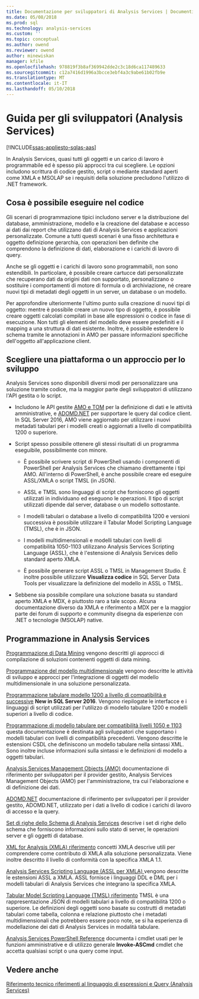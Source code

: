 ```yaml
---
title: Documentazione per sviluppatori di Analysis Services | Documenti Microsoft
ms.date: 05/08/2018
ms.prod: sql
ms.technology: analysis-services
ms.custom: ''
ms.topic: conceptual
ms.author: owend
ms.reviewer: owend
author: minewiskan
manager: kfile
ms.openlocfilehash: 978819f3b8af369942dde2c3c18d6ca117489633
ms.sourcegitcommit: c12a7416d1996a3bcce3ebf4a3c9abe61b02fb9e
ms.translationtype: MT
ms.contentlocale: it-IT
ms.lasthandoff: 05/10/2018
---
```

# <a name="analysis-services-developer-documentation"></a>Guida per gli sviluppatori (Analysis Services)
[!INCLUDE[ssas-appliesto-sqlas-aas](../includes/ssas-appliesto-sqlas-aas.md)]

In Analysis Services, quasi tutti gli oggetti e un carico di lavoro è programmabile ed è spesso più approcci tra cui scegliere.  Le opzioni includono scrittura di codice gestito, script o mediante standard aperti come XMLA e MSOLAP se i requisiti della soluzione precludono l'utilizzo di .NET framework.

## <a name="what-you-can-accomplish-in-code"></a>Cosa è possibile eseguire nel codice
Gli scenari di programmazione tipici includono server e la distribuzione del database, amministrazione, modello e la creazione del database e accesso ai dati dai report che utilizzano dati di Analysis Services e applicazioni personalizzate. Comune a tutti questi scenari è una fisso architettura e oggetto definizione gerarchia, con operazioni ben definite che comprendono la definizione di dati, elaborazione e i carichi di lavoro di query.

Anche se gli oggetti e i carichi di lavoro sono programmabili, non sono estendibili. In particolare, è possibile creare cartucce dati personalizzate che recuperano dati da origini dati non supportato, personalizzano o sostituire i comportamenti di motore di formula o di archiviazione, né creare nuovi tipi di metadati degli oggetti in un server, un database o un modello.

Per approfondire ulteriormente l'ultimo punto sulla creazione di nuovi tipi di oggetto: mentre è possibile creare un nuovo tipo di oggetto, è possibile creare oggetti calcolati compilati in base alle espressioni o codice in fase di esecuzione. Non tutti gli elementi del modello deve essere predefiniti e il mapping a una struttura di dati esistente. Inoltre, è possibile estendere lo schema tramite le annotazioni in AMO per passare informazioni specifiche dell'oggetto all'applicazione client.

## <a name="choose-a-platform-or-approach-to-development"></a>Scegliere una piattaforma o un approccio per lo sviluppo
Analysis Services sono disponibili diversi modi per personalizzare una soluzione tramite codice, ma la maggior parte degli sviluppatori di utilizzano l'API gestita o lo script.

- Includono le API gestite [AMO e TOM](http://msdn.microsoft.com/library/mt436122.aspx) per la definizione di dati e le attività amministrative, e [ADOMD.NET](http://msdn.microsoft.com/library/mt465769.aspx) per supportare le query dal codice client. In SQL Server 2016, AMO viene aggiornato per utilizzare i nuovi metadati tabulari per i modelli creati o aggiornati a livello di compatibilità 1200 o superiore.

- Script spesso possibile ottenere gli stessi risultati di un programma eseguibile, possibilmente con minore.

  - È possibile scrivere script di PowerShell usando i componenti di PowerShell per Analysis Services che chiamano direttamente i tipi AMO. All'interno di PowerShell, è anche possibile creare ed eseguire ASSL/XMLA o script TMSL (in JSON).

  - ASSL e TMSL sono linguaggi di script che forniscono gli oggetti utilizzati in individuano ed eseguono le operazioni. Il tipo di script utilizzati dipende dal server, database o un modello sottostante.

  - I modelli tabulari o database a livello di compatibilità 1200 e versioni successiva è possibile utilizzare il Tabular Model Scripting Language (TMSL), che è in JSON.

  - I modelli multidimensionali e modelli tabulari con livelli di compatibilità 1050-1103 utilizzano Analysis Services Scripting Language (ASSL), che è l'estensione di Analysis Services dello standard aperto XMLA.

  - È possibile generare script ASSL o TMSL in Management Studio. È inoltre possibile utilizzare **Visualizza codice** in SQL Server Data Tools per visualizzare la definizione del modello in ASSL o TMSL.

- Sebbene sia possibile compilare una soluzione basata su standard aperto XMLA e MDX, è piuttosto raro a tale scopo. Alcuna documentazione diverso da XMLA e riferimento a MDX per e la maggior parte dei forum di supporto e community disegna da esperienze con .NET o tecnologie (MSOLAP) native.

## <a name="programming-in-analysis-services"></a>Programmazione in Analysis Services
[Programmazione di Data Mining](../analysis-services/data-mining-programming.md) vengono descritti gli approcci di compilazione di soluzioni contenenti oggetti di data mining.

[Programmazione del modello multidimensionale](../analysis-services/multidimensional-models/multidimensional-model-programming.md) vengono descritte le attività di sviluppo e approcci per l'integrazione di oggetti del modello multidimensionale in una soluzione personalizzata.

[Programmazione tabulare modello 1200 a livello di compatibilità e successive](../analysis-services/tabular-model-programming-compatibility-level-1200/tabular-model-programming-for-compatibility-level-1200.md)
**New in SQL Server 2016**.  Vengono riepilogate le interfacce e i linguaggi di script utilizzati per l'utilizzo di modello tabulare 1200 e modelli superiori a livello di codice.

[Programmazione di modello tabulare per compatibilità livelli 1050 e 1103](../analysis-services/tabular-model-programming-compatibility-levels-1050-1103/tabular-model-programming-for-compatibility-levels-1050-through-1103.md) questa documentazione è destinata agli sviluppatori che supportano i modelli tabulari con livelli di compatibilità precedenti. Vengono descritte le estensioni CSDL che definiscono un modello tabulare nella sintassi XML. Sono inoltre incluse informazioni sulla sintassi e le definizioni di modello a oggetti tabulari.

[Analysis Services Management Objects (AMO)](https://msdn.microsoft.com/library/mt436122.aspx) documentazione di riferimento per sviluppatori per il provider gestito, Analysis Services Management Objects (AMO) per l'amministrazione, tra cui l'elaborazione e di definizione dei dati.

[ADOMD.NET](http://msdn.microsoft.com/library/mt465769.aspx) documentazione di riferimento per sviluppatori per il provider gestito, ADOMD.NET, utilizzato per i dati a livello di codice i carichi di lavoro di accesso e la query.

[Set di righe dello Schema di Analysis Services](../analysis-services/schema-rowsets/analysis-services-schema-rowsets.md) descrive i set di righe dello schema che forniscono informazioni sullo stato di server, le operazioni server e gli oggetti di database.

[XML for Analysis &#40;XMLA&#41; riferimento](../analysis-services/xmla/xml-for-analysis-xmla-reference.md) concetti XMLA descrive utili per comprendere come contributo di XMLA alla soluzione personalizzata. Viene inoltre descritto il livello di conformità con la specifica XMLA 1.1.

[Analysis Services Scripting Language &#40;ASSL per XMLA&#41; ](../analysis-services/scripting/analysis-services-scripting-language-assl-for-xmla.md) vengono descritte le estensioni ASSL a XMLA. ASSL fornisce i linguaggi DDL e DML per i modelli tabulari di Analysis Services che integrano la specifica XMLA.

[Tabular Model Scripting Language &#40;TMSL&#41; riferimento](../analysis-services/tabular-model-scripting-language-tmsl-reference.md) TMSL è una rappresentazione JSON di modelli tabulari a livello di compatibilità 1200 o superiore. Le definizioni degli oggetti sono basate su costrutti di metadati tabulari come tabella, colonna e relazione piuttosto che i metadati multidimensionali che potrebbero essere poco note, se si ha esperienza di modellazione dei dati di Analysis Services in modalità tabulare.

[Analysis Services PowerShell Reference](../analysis-services/powershell/analysis-services-powershell-reference.md) documenta i cmdlet usati per le funzioni amministrative e di utilizzo generale **Invoke-ASCmd** cmdlet che accetta qualsiasi script o una query come input.

## <a name="see-also"></a>Vedere anche
[Riferimento tecnico ](../analysis-services/powershell/technical-reference-ssas.md) 
 [riferimenti al linguaggio di espressioni e Query &#40;Analysis Services&#41;](http://msdn.microsoft.com/library/gg492188.aspx)
